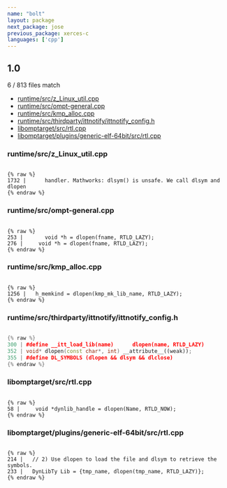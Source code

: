 ```yaml
---
name: "bolt"
layout: package
next_package: jose
previous_package: xerces-c
languages: ['cpp']
---
```

## 1.0
6 / 813 files match

 - [runtime/src/z_Linux_util.cpp](#runtimesrcz_linux_utilcpp)
 - [runtime/src/ompt-general.cpp](#runtimesrcompt-generalcpp)
 - [runtime/src/kmp_alloc.cpp](#runtimesrckmp_alloccpp)
 - [runtime/src/thirdparty/ittnotify/ittnotify_config.h](#runtimesrcthirdpartyittnotifyittnotify_configh)
 - [libomptarget/src/rtl.cpp](#libomptargetsrcrtlcpp)
 - [libomptarget/plugins/generic-elf-64bit/src/rtl.cpp](#libomptargetpluginsgeneric-elf-64bitsrcrtlcpp)

### runtime/src/z_Linux_util.cpp

```

{% raw %}
1732 |      handler. Mathworks: dlsym() is unsafe. We call dlsym and dlopen
{% endraw %}

```
### runtime/src/ompt-general.cpp

```

{% raw %}
253 |       void *h = dlopen(fname, RTLD_LAZY);
276 |     void *h = dlopen(fname, RTLD_LAZY);
{% endraw %}

```
### runtime/src/kmp_alloc.cpp

```

{% raw %}
1256 |   h_memkind = dlopen(kmp_mk_lib_name, RTLD_LAZY);
{% endraw %}

```
### runtime/src/thirdparty/ittnotify/ittnotify_config.h

```cpp

{% raw %}
300 | #define __itt_load_lib(name)      dlopen(name, RTLD_LAZY)
352 | void* dlopen(const char*, int) __attribute__((weak));
355 | #define DL_SYMBOLS (dlopen && dlsym && dlclose)
{% endraw %}

```
### libomptarget/src/rtl.cpp

```

{% raw %}
58 |     void *dynlib_handle = dlopen(Name, RTLD_NOW);
{% endraw %}

```
### libomptarget/plugins/generic-elf-64bit/src/rtl.cpp

```

{% raw %}
214 |   // 2) Use dlopen to load the file and dlsym to retrieve the symbols.
233 |   DynLibTy Lib = {tmp_name, dlopen(tmp_name, RTLD_LAZY)};
{% endraw %}

```